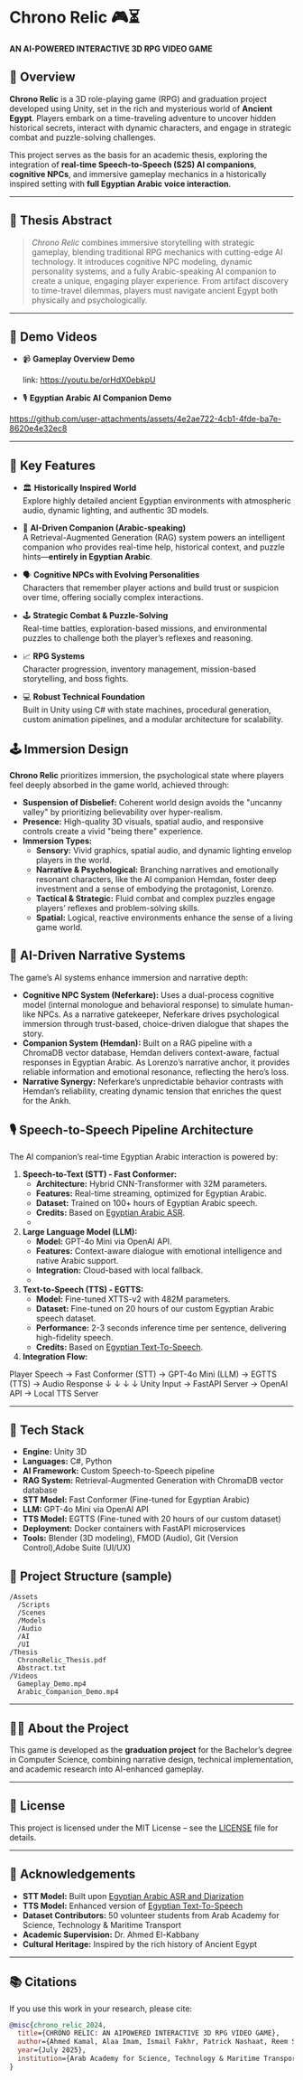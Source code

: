 # Chrono Relic 🎮⏳

**AN AI­-POWERED INTERACTIVE 3D RPG VIDEO GAME**

## 🧩 Overview

**Chrono Relic** is a 3D role-playing game (RPG) and graduation project developed using Unity, set in the rich and mysterious world of **Ancient Egypt**. Players embark on a time-traveling adventure to uncover hidden historical secrets, interact with dynamic characters, and engage in strategic combat and puzzle-solving challenges.

This project serves as the basis for an academic thesis, exploring the integration of **real-time Speech-to-Speech (S2S) AI companions**, **cognitive NPCs**, and immersive gameplay mechanics in a historically inspired setting with **full Egyptian Arabic voice interaction**.

---

## 📖 Thesis Abstract

> *Chrono Relic* combines immersive storytelling with strategic gameplay, blending traditional RPG mechanics with cutting-edge AI technology. It introduces cognitive NPC modeling, dynamic personality systems, and a fully Arabic-speaking AI companion to create a unique, engaging player experience. From artifact discovery to time-travel dilemmas, players must navigate ancient Egypt both physically and psychologically.

---

## 🎥 Demo Videos

* 📹 **Gameplay Overview Demo**
  
    link:  https://youtu.be/orHdX0ebkpU
  

* 🎙️ **Egyptian Arabic AI Companion Demo**

https://github.com/user-attachments/assets/4e2ae722-4cb1-4fde-ba7e-8620e4e32ec8

---

## 🌟 Key Features

- 🏛️ **Historically Inspired World**  
  Explore highly detailed ancient Egyptian environments with atmospheric audio, dynamic lighting, and authentic 3D models.
  
- 🧠 **AI-Driven Companion (Arabic-speaking)**  
  A Retrieval-Augmented Generation (RAG) system powers an intelligent companion who provides real-time help, historical context, and puzzle hints—**entirely in Egyptian Arabic**.
  
- 🗣️ **Cognitive NPCs with Evolving Personalities**  
  Characters that remember player actions and build trust or suspicion over time, offering socially complex interactions.
  
- 🕹️ **Strategic Combat & Puzzle-Solving**  
  Real-time battles, exploration-based missions, and environmental puzzles to challenge both the player’s reflexes and reasoning.
  
- 📈 **RPG Systems**  
  Character progression, inventory management, mission-based storytelling, and boss fights.
  
- 💻 **Robust Technical Foundation**  
  Built in Unity using C# with state machines, procedural generation, custom animation pipelines, and a modular architecture for scalability.

## 🕹️ Immersion Design
**Chrono Relic** prioritizes immersion, the psychological state where players feel deeply absorbed in the game world, achieved through:
- **Suspension of Disbelief:** Coherent world design avoids the "uncanny valley" by prioritizing believability over hyper-realism.
- **Presence:** High-quality 3D visuals, spatial audio, and responsive controls create a vivid "being there" experience.
- **Immersion Types:**
  - **Sensory:** Vivid graphics, spatial audio, and dynamic lighting envelop players in the world.
  - **Narrative & Psychological:** Branching narratives and emotionally resonant characters, like the AI companion Hemdan, foster deep investment and a sense of embodying the protagonist, Lorenzo.
  - **Tactical & Strategic:** Fluid combat and complex puzzles engage players’ reflexes and problem-solving skills.
  - **Spatial:** Logical, reactive environments enhance the sense of a living game world.

## 🧠 AI-Driven Narrative Systems
The game’s AI systems enhance immersion and narrative depth:
- **Cognitive NPC System (Neferkare):** Uses a dual-process cognitive model (internal monologue and behavioral response) to simulate human-like NPCs. As a narrative gatekeeper, Neferkare drives psychological immersion through trust-based, choice-driven dialogue that shapes the story.
- **Companion System (Hemdan):** Built on a RAG pipeline with a ChromaDB vector database, Hemdan delivers context-aware, factual responses in Egyptian Arabic. As Lorenzo’s narrative anchor, it provides reliable information and emotional resonance, reflecting the hero’s loss.
- **Narrative Synergy:** Neferkare’s unpredictable behavior contrasts with Hemdan’s reliability, creating dynamic tension that enriches the quest for the Ankh.

## 🎙️ Speech-to-Speech Pipeline Architecture
The AI companion’s real-time Egyptian Arabic interaction is powered by:
1. **Speech-to-Text (STT) - Fast Conformer:**
   - **Architecture:** Hybrid CNN-Transformer with 32M parameters.
   - **Features:** Real-time streaming, optimized for Egyptian Arabic.
   - **Dataset:** Trained on 100+ hours of Egyptian Arabic speech.
   - **Credits:** Based on [Egyptian Arabic ASR](https://github.com/yousefkotp/Egyptian-Arabic-ASR-and-Diarization.git).
   - 
2. **Large Language Model (LLM):**
   - **Model:** GPT-4o Mini via OpenAI API.
   - **Features:** Context-aware dialogue with emotional intelligence and native Arabic support.
   - **Integration:** Cloud-based with local fallback.
   - 
3. **Text-to-Speech (TTS) - EGTTS:**
   - **Model:** Fine-tuned XTTS-v2 with 482M parameters.
   - **Dataset:** Fine-tuned on 20 hours of our custom Egyptian Arabic speech dataset.
   - **Performance:** 2-3 seconds inference time per sentence, delivering high-fidelity speech.
   - **Credits:** Based on [Egyptian Text-To-Speech](https://github.com/joejoe03/Egyptian-Text-To-Speech.git).
4. **Integration Flow:**

Player Speech → Fast Conformer (STT) → GPT-4o Mini (LLM) → EGTTS (TTS) → Audio Response
    ↓                    ↓                     ↓                ↓
 Unity Input    →    FastAPI Server   →   OpenAI API   →   Local TTS Server
 
---

## 🔧 Tech Stack
- **Engine:** Unity 3D
- **Languages:** C#, Python
- **AI Framework:** Custom Speech-to-Speech pipeline
- **RAG System:** Retrieval-Augmented Generation with ChromaDB vector database
- **STT Model:** Fast Conformer (Fine-tuned for Egyptian Arabic)
- **LLM:** GPT-4o Mini via OpenAI API
- **TTS Model:** EGTTS (Fine-tuned with 20 hours of our custom dataset)
- **Deployment:** Docker containers with FastAPI microservices
- **Tools:** Blender (3D modeling), FMOD (Audio), Git (Version Control),Adobe Suite (UI/UX)
  

## 📁 Project Structure (sample)

```
/Assets
  /Scripts
  /Scenes
  /Models
  /Audio
  /AI
  /UI
/Thesis
  ChronoRelic_Thesis.pdf
  Abstract.txt
/Videos
  Gameplay_Demo.mp4
  Arabic_Companion_Demo.mp4
```

---

## 🧑‍🎓 About the Project

This game is developed as the **graduation project** for the Bachelor’s degree in Computer Science, combining narrative design, technical implementation, and academic research into AI-enhanced gameplay.

---

## 📜 License

This project is licensed under the MIT License – see the [LICENSE](LICENSE) file for details.

---

## 🙌 Acknowledgements

- **STT Model:** Built upon [Egyptian Arabic ASR and Diarization](https://github.com/yousefkotp/Egyptian-Arabic-ASR-and-Diarization.git)
- **TTS Model:** Enhanced version of [Egyptian Text-To-Speech](https://github.com/joejoe03/Egyptian-Text-To-Speech.git)
- **Dataset Contributors:** 50 volunteer students from Arab Academy for Science, Technology & Maritime Transport
- **Academic Supervision:** Dr. Ahmed El-Kabbany
- **Cultural Heritage:** Inspired by the rich history of Ancient Egypt
---
## 📚 Citations

If you use this work in your research, please cite:
```bibtex
@misc{chrono_relic_2024,
  title={CHRONO RELIC: AN AI­POWERED INTERACTIVE 3D RPG VIDEO GAME},
  author={Ahmed Kamal, Alaa Imam, Ismail Fakhr, Patrick Nashaat, Reem Sameh},
  year={July 2025},
  institution={Arab Academy for Science, Technology & Maritime Transport}
}

